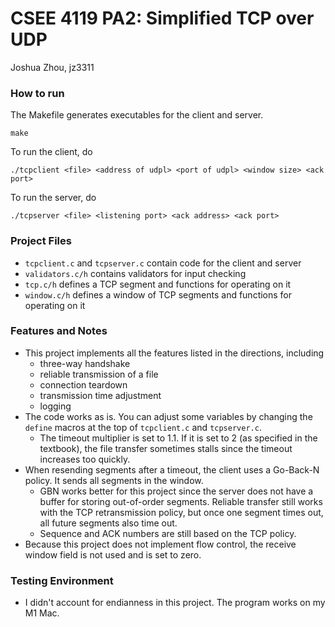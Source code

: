 # CSEE 4119 PA2: Simplified TCP over UDP
Joshua Zhou, jz3311

### How to run
The Makefile generates executables for the client and server.
```
make
```

To run the client, do
```
./tcpclient <file> <address of udpl> <port of udpl> <window size> <ack port>
```

To run the server, do
```
./tcpserver <file> <listening port> <ack address> <ack port>
```

### Project Files
- `tcpclient.c` and `tcpserver.c` contain code for the client and server
- `validators.c/h` contains validators for input checking
- `tcp.c/h` defines a TCP segment and functions for operating on it
- `window.c/h` defines a window of TCP segments and functions for operating on it

### Features and Notes
- This project implements all the features listed in the directions, including
  - three-way handshake
  - reliable transmission of a file
  - connection teardown
  - transmission time adjustment
  - logging
- The code works as is. You can adjust some variables by changing the `define` macros at the top of `tcpclient.c` and `tcpserver.c`.
  - The timeout multiplier is set to 1.1. If it is set to 2 (as specified in the textbook), the file transfer sometimes stalls since the timeout increases too quickly.
- When resending segments after a timeout, the client uses a Go-Back-N policy. It sends all segments in the window.
  - GBN works better for this project since the server does not have a buffer for storing out-of-order segments. Reliable transfer still works with the TCP retransmission policy, but once one segment times out, all future segments also time out.
  - Sequence and ACK numbers are still based on the TCP policy.
- Because this project does not implement flow control, the receive window field is not used and is set to zero.

### Testing Environment
- I didn't account for endianness in this project. The program works on my M1 Mac.
